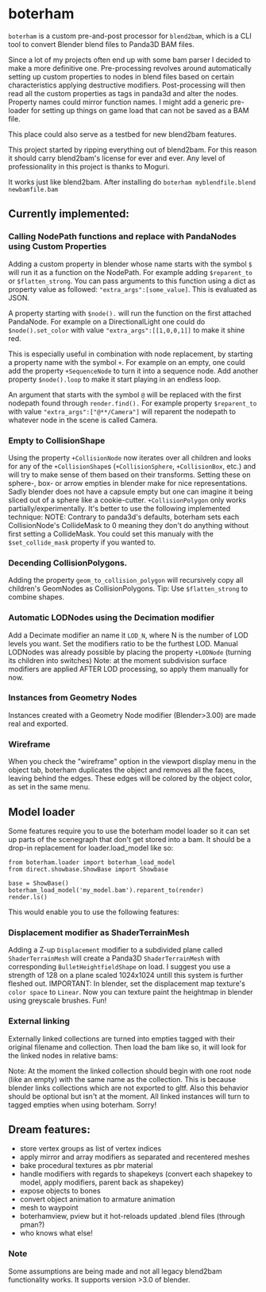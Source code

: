 # boterham
`boterham` is a custom pre-and-post processor for `blend2bam`, which is a CLI tool to convert Blender blend files to Panda3D BAM files.

Since a lot of my projects often end up with some bam parser I decided to make a more definitive one.
Pre-processing revolves around automatically setting up custom properties to nodes in blend files based on certain characteristics applying destructive modifiers.
Post-processing will then read all the custom properties as tags in panda3d and alter the nodes. Property names could mirror function names.
I might add a generic pre-loader for setting up things on game load that can not be saved as a BAM file.

This place could also serve as a testbed for new blend2bam features.

This project started by ripping everything out of blend2bam. For this reason it should carry blend2bam's license for ever and ever. Any level of professionality in this project is thanks to Moguri.

It works just like blend2bam. After installing do ```boterham myblendfile.blend newbamfile.bam```

## Currently implemented:
### Calling NodePath functions and replace with PandaNodes using Custom Properties
Adding a custom property in blender whose name starts with the symbol `$` will run it as a function on the NodePath. For example adding `$reparent_to` or `$flatten_strong`. You can pass arguments to this function using a dict as property value as followed: `"extra_args":[some_value]`. This is evaluated as JSON.

A property starting with `$node().` will run the function on the first attached PandaNode. For example on a DirectionalLight one could do `$node().set_color` with value `"extra_args":[[1,0,0,1]]` to make it shine red.

This is especially useful in combination with node replacement, by starting a property name with the symbol `+`. For example on an empty, one could add the property `+SequenceNode` to turn it into a sequence node. Add another property `$node().loop` to make it start playing in an endless loop.

An argument that starts with the symbol `@` will be replaced with the first nodepath found through `render.find().` For example property `$reparent_to` with value `"extra_args":["@**/Camera"]` will reparent the nodepath to whatever node in the scene is called Camera.

### Empty to CollisionShape
Using the property `+CollisionNode` now iterates over all children and looks for any of the `+CollisionShape`s (`+CollisionSphere`, `+CollisionBox`, etc.) and will try to make sense of them based on their transforms.
Setting these on sphere-, box- or arrow empties in blender make for nice representations. Sadly blender does not have a capsule empty but one can imagine it being sliced out of a sphere like a cookie-cutter.
`+CollisionPolygon` only works partially/experimentally. It's better to use the following implemented technique:
NOTE: Contrary to panda3d's defaults, boterham sets each CollisionNode's CollideMask to 0 meaning they don't do anything without first setting a CollideMask. You could set this manualy with the `$set_collide_mask` property if you wanted to.

### Decending CollisionPolygons.
Adding the property `geom_to_collision_polygon` will recursively copy all children's GeomNodes as CollisionPolygons. Tip: Use `$flatten_strong` to combine shapes.

### Automatic LODNodes using the Decimation modifier
Add a Decimate modifier an name it `LOD_N`, where N is the number of LOD levels you want.
Set the modifiers ratio to be the furthest LOD.
Manual LODNodes was already possible by placing the property `+LODNode` (turning its children into switches)
Note: at the moment subdivision surface modifiers are applied AFTER LOD processing, so apply them manually for now.

### Instances from Geometry Nodes
Instances created with a Geometry Node modifier (Blender>3.00) are made real and exported.

### Wireframe
When you check the "wireframe" option in the viewport display menu in the object tab, boterham duplicates the object and removes all the faces, leaving behind the edges.
These edges will be colored by the object color, as set in the same menu.

## Model loader
Some features require you to use the boterham model loader so it can set up parts of the scenegraph that don't get stored into a bam.
It should be a drop-in replacement for loader.load_model like so:
```
from boterham.loader import boterham_load_model
from direct.showbase.ShowBase import Showbase

base = ShowBase()
boterham_load_model('my_model.bam').reparent_to(render)
render.ls()
```
This would enable you to use the following features:

### Displacement modifier as ShaderTerrainMesh
Adding a Z-up `Displacement` modifier to a subdivided plane called `ShaderTerrainMesh` will create a Panda3D `ShaderTerrainMesh` with corresponding `BulletHeightfieldShape` on load.
I suggest you use a strength of 128 on a plane scaled 1024x1024 untill this system is further fleshed out.
IMPORTANT: In blender, set the displacement map texture's `color space` to `Linear`.
Now you can texture paint the heightmap in blender using greyscale brushes. Fun!

### External linking
Externally linked collections are turned into empties tagged with their original filename and collection.
Then load the bam like so, it will look for the linked nodes in relative bams:

Note: At the moment the linked collection should begin with one root node (like an empty) with the same name as the collection.
This is because blender links collections which are not exported to gltf.
Also this behavior should be optional but isn't at the moment. All linked instances will turn to tagged empties when using boterham. Sorry!

## Dream features:
* store vertex groups as list of vertex indices
* apply mirror and array modifiers as separated and recentered meshes
* bake procedural textures as pbr material
* handle modifiers with regards to shapekeys (convert each shapekey to model, apply modifiers, parent back as shapekey)
* expose objects to bones
* convert object animation to armature animation
* mesh to waypoint
* boterhamview, pview but it hot-reloads updated .blend files (through pman?)
* who knows what else!

### Note
Some assumptions are being made and not all legacy blend2bam functionality works. It supports version >3.0 of blender.
